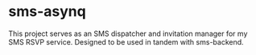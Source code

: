 # sms-asynq
This project serves as an SMS dispatcher and invitation manager for my SMS RSVP service. Designed to be used in tandem with sms-backend.
